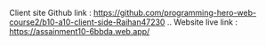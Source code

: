 Client site Github link : https://github.com/programming-hero-web-course2/b10-a10-client-side-Raihan47230
..
Website live link : https://assainment10-6bbda.web.app/
